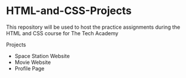 # HTML-and-CSS-Projects
This repository will be used to host the practice assignments during the HTML and CSS course for The Tech Academy 

Projects
- Space Station Website
- Movie Website
- Profile Page
